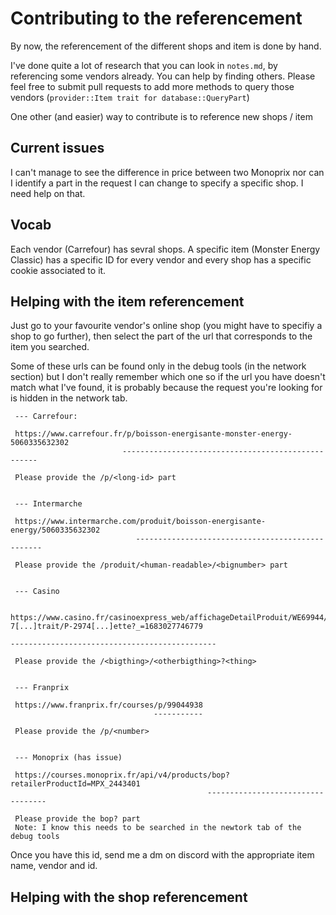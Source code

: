 # Contributing to the referencement

By now, the referencement of the different shops and item is done by hand.

I've done quite a lot of research that you can look in `notes.md`, by referencing some vendors already. You can help by finding others. Please feel free to submit pull requests to add more methods to query those vendors (`provider::Item trait for database::QueryPart`)

One other (and easier) way to contribute is to reference new shops / item

## Current issues

I can't manage to see the difference in price between two Monoprix nor can I identify a part in the request I can change to specify a specific shop. I need help on that.

## Vocab

Each vendor (Carrefour) has sevral shops. A specific item (Monster Energy Classic) has a specific ID for every vendor and every shop has a specific cookie associated to it.

## Helping with the item referencement

Just go to your favourite vendor's online shop (you might have to specifiy a shop to go further), then select the part of the url that corresponds to the item you searched.

Some of these urls can be found only in the debug tools (in the network section) but I don't really remember which one so if the url you have doesn't match what I've found, it is probably because the request you're looking for is hidden in the network tab.

```
 --- Carrefour:

 https://www.carrefour.fr/p/boisson-energisante-monster-energy-5060335632302
                         ---------------------------------------------------

 Please provide the /p/<long-id> part


 --- Intermarche

 https://www.intermarche.com/produit/boisson-energisante-energy/5060335632302
                            -------------------------------------------------

 Please provide the /produit/<human-readable>/<bignumber> part


 --- Casino

 https://www.casino.fr/casinoexpress_web/affichageDetailProduit/WE69944/F-7[...]trait/P-2974[...]ette?_=1683027746779
                                                                       ----------------------------------------------

 Please provide the /<bigthing>/<otherbigthing>?<thing>


 --- Franprix

 https://www.franprix.fr/courses/p/99044938
                                -----------

 Please provide the /p/<number>


 --- Monoprix (has issue)

 https://courses.monoprix.fr/api/v4/products/bop?retailerProductId=MPX_2443401
                                            ----------------------------------

 Please provide the bop? part
 Note: I know this needs to be searched in the newtork tab of the debug tools
```

Once you have this id, send me a dm on discord with the appropriate item name, vendor and id.


## Helping with the shop referencement



